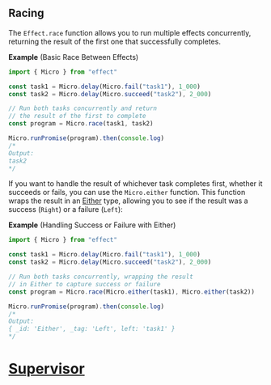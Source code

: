 ## Racing

The `Effect.race` function allows you to run multiple effects concurrently, returning the result of the first one that successfully completes.

**Example** (Basic Race Between Effects)

```ts twoslash
import { Micro } from "effect"

const task1 = Micro.delay(Micro.fail("task1"), 1_000)
const task2 = Micro.delay(Micro.succeed("task2"), 2_000)

// Run both tasks concurrently and return
// the result of the first to complete
const program = Micro.race(task1, task2)

Micro.runPromise(program).then(console.log)
/*
Output:
task2
*/
```

If you want to handle the result of whichever task completes first, whether it succeeds or fails, you can use the `Micro.either` function. This function wraps the result in an [Either](/docs/data-types/either/) type, allowing you to see if the result was a success (`Right`) or a failure (`Left`):

**Example** (Handling Success or Failure with Either)

```ts twoslash
import { Micro } from "effect"

const task1 = Micro.delay(Micro.fail("task1"), 1_000)
const task2 = Micro.delay(Micro.succeed("task2"), 2_000)

// Run both tasks concurrently, wrapping the result
// in Either to capture success or failure
const program = Micro.race(Micro.either(task1), Micro.either(task2))

Micro.runPromise(program).then(console.log)
/*
Output:
{ _id: 'Either', _tag: 'Left', left: 'task1' }
*/
```

# [Supervisor](https://effect.website/docs/observability/supervisor/)
